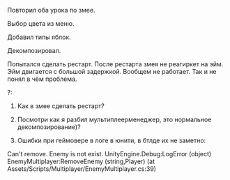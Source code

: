 Повторил оба урока по змее.

Выбор цвета из меню.

Добавил типы яблок.

Декомпозировал.

Попытался сделать рестарт. После рестарта змея не реагиркет на эйм. Эйм двигается с большой задержкой. Вообщем не работает. Так и не понял в чём проблема.

?:

1. Как в змее сделать рестарт?

2. Посмотри как я разбил мультиплеерменеджер, это нормальное декомпозирование)?

2. Ошибки при геймовере в логе в юнити, в бтлде их не заметно:

Can't remove. Enemy is not exist.
UnityEngine.Debug:LogError (object)
EnemyMultiplayer:RemoveEnemy (string,Player) (at Assets/Scripts/Multiplayer/EnemyMultiplayer.cs:39)